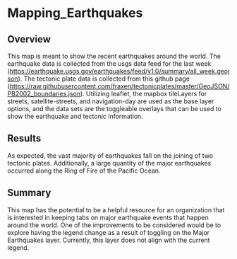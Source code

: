 # Mapping_Earthquakes

## Overview
 This map is meant to show the recent earthquakes around the world. The earthquake data is collected from the usgs data feed for the last week (https://earthquake.usgs.gov/earthquakes/feed/v1.0/summary/all_week.geojson). The tectonic plate data is collected from this github page (https://raw.githubusercontent.com/fraxen/tectonicplates/master/GeoJSON/PB2002_boundaries.json). Utilizing leaflet, the mapbox tileLayers for streets, satellite-streets, and navigation-day are used as the base layer options, and the data sets are the toggleable overlays that can be used to show the earthquake and tectonic information.
## Results
As expected, the vast majority of earthquakes fall on the joining of two tectonic plates. Additionally, a large quantity of the major earthquakes occurred along the Ring of Fire  of the Pacific Ocean.
## Summary
  This map has the potential to be a helpful resource for an organization that is interested in keeping tabs on major earthquake events that happen around the world. One of the improvements to be considered would be to explore having the legend change as a result of toggling on the Major Earthquakes layer. Currently, this layer does not align with the current legend. 
